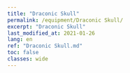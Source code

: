 ```yaml
---
title: "Draconic Skull"
permalink: /equipment/Draconic Skull/
excerpt: "Draconic Skull"
last_modified_at: 2021-01-26
lang: en
ref: "Draconic Skull.md"
toc: false
classes: wide
---
```



